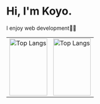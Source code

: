 # Hi, I'm Koyo.
I enjoy web development👨‍💻

<table>
<tr>
<td>
<img alt="Top Langs" height="150px" width="100%" src="https://github-readme-stats.vercel.app/api/top-langs/?username=koyo-code&layout=compact&show_icons=true" />
</td>
<td>
<img alt="Top Langs" height="150px" width="100%" src="https://skillicons.dev/icons?i=ts,react,nextjs,astro,threejs,laravel,tailwind&perline=3" />
</td>
</tr>
</table>
